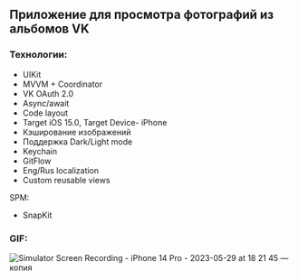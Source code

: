 
## Приложение для просмотра фотографий из альбомов VK

### Технологии:
- UIKit
- MVVM + Coordinator
- VK OAuth 2.0
- Async/await
- Code layout
- Target iOS 15.0, Target Device- iPhone
- Кэширование изображений
- Поддержка Dark/Light mode 
- Keychain
- GitFlow
- Eng/Rus localization 
- Custom reusable views 

SPM:
- SnapKit

### GIF:
![Simulator Screen Recording - iPhone 14 Pro - 2023-05-29 at 18 21 45 — копия](https://github.com/MickhailP/VKPhotoGallery/assets/81718237/d87b13b4-aafd-4da7-a9ba-1e60bc242ff2)
